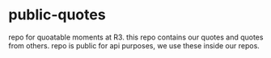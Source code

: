 # public-quotes
repo for quoatable moments at R3. this repo contains our quotes and quotes from others. repo is public for api purposes, we use these inside our repos.
